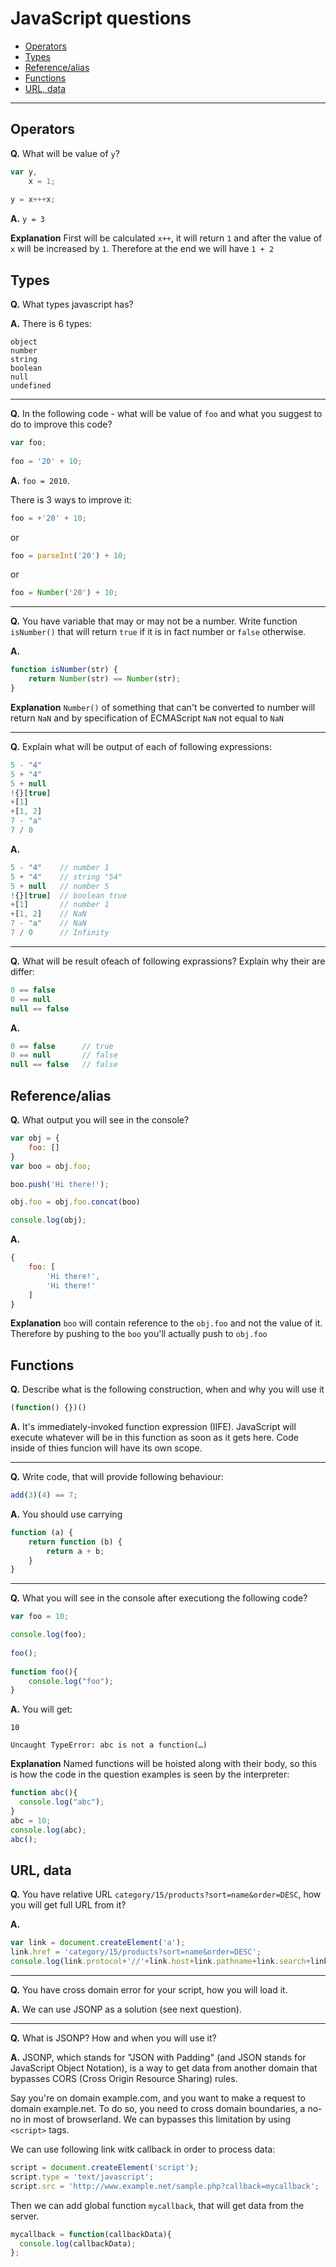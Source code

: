 # JavaScript questions

* [Operators](https://github.com/artemdemo/frontend-interview-questions/blob/master/js-questions.md#operators)
* [Types](https://github.com/artemdemo/frontend-interview-questions/blob/master/js-questions.md#types)
* [Reference/alias](https://github.com/artemdemo/frontend-interview-questions/blob/master/js-questions.md#referencealias)
* [Functions](https://github.com/artemdemo/frontend-interview-questions/blob/master/js-questions.md#functions)
* [URL, data](https://github.com/artemdemo/frontend-interview-questions/blob/master/js-questions.md#url-data)

---

## Operators

**Q.** What will be value of `y`?

```javascript
var y,
    x = 1;
    
y = x+++x;
```

**A.** `y = 3`

**Explanation** First will be calculated `x++`, it will return `1` and after the value of `x` will be increased by `1`.
Therefore at the end we will have `1 + 2`


## Types

**Q.** What types javascript has?

**A.** There is 6 types:

```
object
number
string
boolean
null
undefined
```

---

**Q.** In the following code - what will be value of `foo` and what you suggest to do to improve this code?


```javascript
var foo;
    
foo = '20' + 10;
```

**A.** `foo = 2010`.

There is 3 ways to improve it:

```javascript
foo = +'20' + 10;
```

or

```javascript
foo = parseInt('20') + 10;
```

or

```javascript
foo = Number('20') + 10;
```

---

**Q.** You have variable that may or may not be a number.
Write function `isNumber()` that will return `true` if it is in fact number or `false` otherwise.

**A.**

```javascript
function isNumber(str) {
    return Number(str) == Number(str);
}
```

**Explanation** `Number()` of something that can't be converted to number will return `NaN`
and by specification of ECMAScript `NaN` not equal to `NaN`

---

**Q.** Explain what will be output of each of following expressions:

```javascript
5 - "4"
5 + "4"
5 + null
!{}[true]
+[1]
+[1, 2]
7 - "a"
7 / 0
```

**A.**

```javascript
5 - "4"    // number 1
5 + "4"    // string "54"
5 + null   // number 5
!{}[true]  // boolean true
+[1]       // number 1
+[1, 2]    // NaN
7 - "a"    // NaN
7 / 0      // Infinity
```

---

**Q.** What will be result ofeach of following exprassions? Explain why their are differ:

```javascript
0 == false
0 == null
null == false
```

**A.**

```javascript
0 == false      // true
0 == null       // false
null == false   // false
```


## Reference/alias


**Q.** What output you will see in the console?

```javascript
var obj = {
    foo: []
}
var boo = obj.foo;

boo.push('Hi there!');

obj.foo = obj.foo.concat(boo)

console.log(obj);
```

**A.**

```javascript
{
    foo: [
        'Hi there!',
        'Hi there!'
    ]
}
```

**Explanation** `boo` will contain reference to the `obj.foo` and not the value of it.
Therefore by pushing to the `boo` you'll actually push to `obj.foo`


## Functions


**Q.** Describe what is the following construction, when and why you will use it

```javascript
(function() {})()
```

**A.**
It's immediately-invoked function expression (IIFE). JavaScript will execute whatever will be in this function as soon as it gets here. Code inside of thies funcion will have its own scope.

---

**Q.** Write code, that will provide following behaviour:

```javascript
add(3)(4) == 7;
```

**A.** You should use carrying

```javascript
function (a) {
    return function (b) {
        return a + b;
    }
}
```

---

**Q.** What you will see in the console after executiong the following code?

```javascript
var foo = 10;

console.log(foo);
    
foo();
    
function foo(){
    console.log("foo");
}
```

**A.** You will get:

```
10

Uncaught TypeError: abc is not a function(…)
```

**Explanation** Named functions will be hoisted along with their body,
so this is how the code in the question examples is seen by the interpreter:

```javascript
function abc(){
  console.log("abc");
}
abc = 10;
console.log(abc);
abc();
```


## URL, data

**Q.** You have relative URL `category/15/products?sort=name&order=DESC`, how you will get full URL from it?

**A.**

```javascript
var link = document.createElement('a');
link.href = 'category/15/products?sort=name&order=DESC';
console.log(link.protocol+'//'+link.host+link.pathname+link.search+link.hash)
```

---

**Q.** You have cross domain error for your script, how you will load it.

**A.**
We can use JSONP as a solution (see next question).

---

**Q.** What is JSONP? How and when you will use it?

**A.**
JSONP, which stands for "JSON with Padding" (and JSON stands for JavaScript Object Notation), is a way to get data from another domain that bypasses CORS (Cross Origin Resource Sharing) rules.

Say you're on domain example.com, and you want to make a request to domain example.net. To do so, you need to cross domain boundaries, a no-no in most of browserland. We can bypasses this limitation by using `<script>` tags.

We can use following link witk callback in order to process data:

```javascript
script = document.createElement('script');
script.type = 'text/javascript';
script.src = 'http://www.example.net/sample.php?callback=mycallback';
```

Then we can add global function `mycallback`, that will get data from the server.

```javascript
mycallback = function(callbackData){
  console.log(callbackData);
};
```
